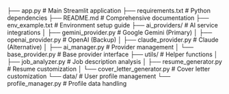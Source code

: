 ├── app.py                    # Main Streamlit application
├── requirements.txt          # Python dependencies
├── README.md                # Comprehensive documentation
├── env_example.txt          # Environment setup guide
├── ai_providers/           # AI service integrations
│   ├── gemini_provider.py     # Google Gemini (Primary)
│   ├── openai_provider.py     # OpenAI (Backup)
│   ├── claude_provider.py     # Claude (Alternative)
│   ├── ai_manager.py          # Provider management
│   └── base_provider.py       # Base provider interface
├── utils/                   # Helper functions
│   ├── job_analyzer.py        # Job description analysis
│   ├── resume_generator.py    # Resume customization
│   └── cover_letter_generator.py # Cover letter customization
└── data/                    # User profile management
    └── profile_manager.py     # Profile data handling
